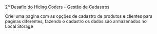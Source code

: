 2º Desafio do Hiding Coders - Gestão de Cadastros

Criei uma pagina com as opções de cadastro de produtos
e clientes para paginas diferentes, fazendo o cadastro
os dados são armazenados no Local Storage 